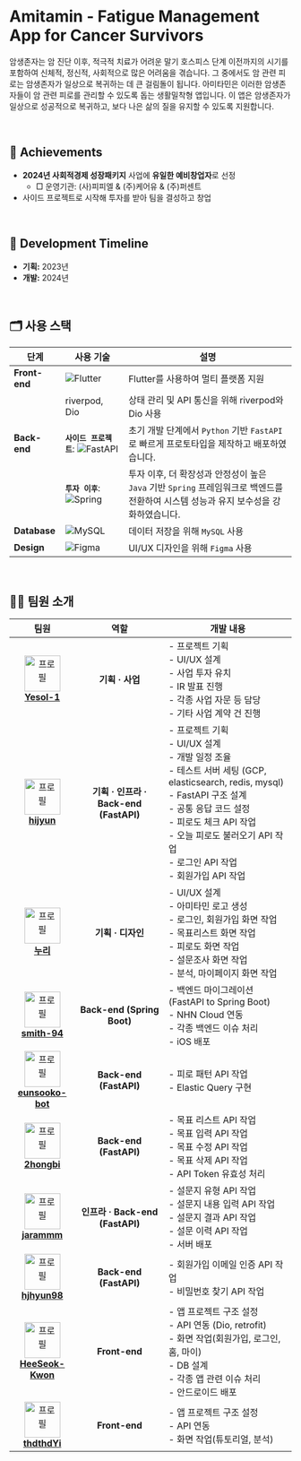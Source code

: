# Amitamin - Fatigue Management App for Cancer Survivors

암생존자는 암 진단 이후, 적극적 치료가 어려운 말기 호스피스 단계 이전까지의 시기를 포함하여 신체적, 정신적, 사회적으로 많은 어려움을 겪습니다. 그 중에서도 암 관련 피로는 암생존자가 일상으로 복귀하는 데 큰 걸림돌이 됩니다. 아미타민은 이러한 암생존자들이 암 관련 피로를 관리할 수 있도록 돕는 생활밀착형 앱입니다. 이 앱은 암생존자가 일상으로 성공적으로 복귀하고, 보다 나은 삶의 질을 유지할 수 있도록 지원합니다.

<br>

## 🚀 Achievements

- **2024년 사회적경제 성장패키지** 사업에 **유일한 예비창업자**로 선정
    - □ 운영기관: (사)피피엘 & (주)케어유 & (주)퍼센트
- 사이드 프로젝트로 시작해 투자를 받아 팀을 결성하고 창업

<br>

## 📅 Development Timeline

- **기획:** 2023년
- **개발:** 2024년

<br>


## 🗂️ 사용 스택

| 단계          | 사용 기술                                                                                                  | 설명                                                                                                           |
| ------------- | ---------------------------------------------------------------------------------------------------------- | -------------------------------------------------------------------------------------------------------------- |
| **Front-end** | ![Flutter](https://img.shields.io/badge/Flutter-02569B?style=for-the-badge&logo=flutter&logoColor=white)    | Flutter를 사용하여 멀티 플랫폼 지원                                                                               |
|               | riverpod, Dio                                                                                               | 상태 관리 및 API 통신을 위해 riverpod와 Dio 사용                                                                 |
| **Back-end**  | **`사이드 프로젝트`**: ![FastAPI](https://img.shields.io/badge/FastAPI-009688?style=for-the-badge&logo=fastapi&logoColor=white) | 초기 개발 단계에서 `Python` 기반 `FastAPI`로 빠르게 프로토타입을 제작하고 배포하였습니다.                                |
|               | **`투자 이후`**: ![Spring](https://img.shields.io/badge/Spring-6DB33F?style=for-the-badge&logo=spring&logoColor=white) | 투자 이후, 더 확장성과 안정성이 높은 `Java` 기반 `Spring` 프레임워크로 백엔드를 전환하여 시스템 성능과 유지 보수성을 강화하였습니다. |
| **Database**  | ![MySQL](https://img.shields.io/badge/MySQL-4479A1?style=for-the-badge&logo=mysql&logoColor=white)          | 데이터 저장을 위해 `MySQL` 사용                                                                                   |
| **Design**    | ![Figma](https://img.shields.io/badge/Figma-F24E1E?style=for-the-badge&logo=figma&logoColor=white)          | UI/UX 디자인을 위해 `Figma` 사용                                                                                   |



<br />

## 🧑‍🧑 팀원 소개
|                                                                                    팀원                                                                                    |          역할          | <div align="center">개발 내용<div>                                                                                                                                                                                                                                                                                                                                                                                                                                                                                                                                                                                                                                                                                                         |
| :------------------------------------------------------------------------------------------------------------------------------------------------------------------------: | :--------------------: | :----------------------------------------------------------------------------------------------------------------------------------------------------------------------------------------------------------------------------------------------------------------------------------------------------------------------------------------------------------------------------------------------------------------------------------------------------------------------------------------------------------------------------------------------------------------------------------------------------------------------------------------------------------------------------------------------------------------------------------------- |
|   <a href="https://github.com/Yesol-1" target="_blank"><img src="https://avatars.githubusercontent.com/u/180488933?v=4" width="64px" alt="프로필" /><br/><b>Yesol-1</b></a>   | <b>기획 · 사업</b><br />  | - 프로젝트 기획<br/> - UI/UX 설계<br/> - 사업 투자 유치<br /> - IR 발표 진행<br /> - 각종 사업 자문 등 담당<br /> - 기타 사업 계약 건 진행<br /> |
| <a href="https://github.com/hijyun" target="_blank"><img src="https://avatars.githubusercontent.com/u/54613024?v=4" width="64px" alt="프로필" /><br/><b>hijyun</b></a> | <b>기획 · 인프라 · Back-end (FastAPI)</b><br /> | - 프로젝트 기획<br/> - UI/UX 설계<br /> - 개발 일정 조율<br/> - 테스트 서버 세팅 (GCP, elasticsearch, redis, mysql)<br /> - FastAPI 구조 설계<br />- 공통 응답 코드 설정<br />- 피로도 체크 API 작업<br />- 오늘 피로도 불러오기 API 작업<br />- 로그인 API 작업<br />- 회원가입 API 작업<br />    
| <a href="https://www.linkedin.com/in/누리-이-88b241296" target="_blank"><img src="https://file.notion.so/f/f/d6919e68-7eb2-49a1-bc6b-79a329e0b612/d5f47de8-5385-4661-af04-428b3ef3a297/Untitled.png?table=block&id=ff02dc8c-440d-48b4-8492-0701549965f5&spaceId=d6919e68-7eb2-49a1-bc6b-79a329e0b612&expirationTimestamp=1727848800000&signature=zJri8O86tCpZaJOQ1uTttD3GKuAjYmfyetUIherS4XE&downloadName=Untitled.png" width="64px" alt="프로필" /><br/><b>누리</b></a> | <b>기획 · 디자인</b><br /> |  - UI/UX 설계<br/> - 아미타민 로고 생성<br /> - 로그인, 회원가입 화면 작업 <br/> - 목표리스트 화면 작업 <br/> - 피로도 화면 작업 <br/>- 설문조사 화면 작업 <br/>- 분석, 마이페이지 화면 작업 <br/>
| <a href="https://github.com/smith-94" target="_blank"><img src="https://avatars.githubusercontent.com/u/35086477?v=4" width="64px" alt="프로필" /><br/><b>smith-94</b></a> | <b>Back-end (Spring Boot)</b><br /> | - 백엔드 마이그레이션 (FastAPI to Spring Boot)<br/> - NHN Cloud 연동<br /> - 각종 백엔드 이슈 처리<br /> - iOS 배포
| <a href="https://github.com/eunsooko-bot" target="_blank"><img src="https://avatars.githubusercontent.com/u/60385024?v=4" width="64px" alt="프로필" /><br/><b>eunsooko-bot</b></a> | <b>Back-end (FastAPI)</b><br /> | - 피로 패턴 API 작업<br /> - Elastic Query 구현<br />
| <a href="https://github.com/2hongbi" target="_blank"><img src="https://avatars.githubusercontent.com/u/79040336?v=4" width="64px" alt="프로필" /><br/><b>2hongbi</b></a> | <b>Back-end (FastAPI)</b><br /> | - 목표 리스트 API 작업 <br/> - 목표 입력 API 작업 <br/> - 목표 수정 API 작업 <br/> - 목표 삭제 API 작업 <br/> - API Token 유효성 처리<br /> 
| <a href="https://github.com/jarammm" target="_blank"><img src="https://avatars.githubusercontent.com/u/90924434?v=4" width="64px" alt="프로필" /><br/><b>jarammm</b></a> | <b>인프라 · Back-end (FastAPI)</b><br /> | - 설문지 유형 API 작업<br />- 설문지 내용 입력 API 작업<br />- 설문지 결과 API 작업<br />- 설문 이력 API 작업<br />- 서버 배포<br />
| <a href="https://github.com/hjhyun98" target="_blank"><img src="https://avatars.githubusercontent.com/u/110337559?v=4" width="64px" alt="프로필" /><br/><b>hjhyun98</b></a> | <b>Back-end (FastAPI)</b><br /> | - 회원가입 이메일 인증 API 작업<br />- 비밀번호 찾기 API 작업<br />
| <a href="https://github.com/HeeSeok-Kwon" target="_blank"><img src="https://avatars.githubusercontent.com/u/80610295?v=4" width="64px" alt="프로필" /><br/><b>HeeSeok-Kwon</b></a> | <b>Front-end</b><br /> | - 앱 프로젝트 구조 설정<br/> - API 연동 (Dio, retrofit)<br /> - 화면 작업(회원가입, 로그인, 홈, 마이)<br /> - DB 설계<br /> - 각종 앱 관련 이슈 처리<br /> - 안드로이드 배포<br />           
| <a href="https://github.com/thdthdYi" target="_blank"><img src="https://avatars.githubusercontent.com/u/130949807?v=4" width="64px" alt="프로필" /><br/><b>thdthdYi</b></a> | <b>Front-end</b><br /> | - 앱 프로젝트 구조 설정 <br /> - API 연동 <br /> - 화면 작업(튜토리얼, 분석)              
